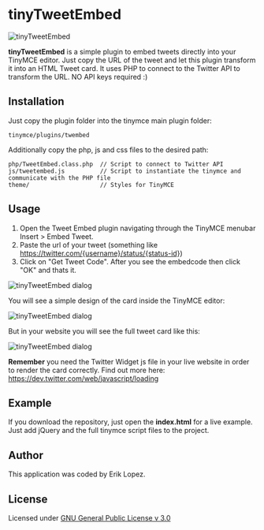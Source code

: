 tinyTweetEmbed
======
![tinyTweetEmbed](http://niuware.github.io/public/assets/tinyTweetEmbed/images/screen_0.png)

**tinyTweetEmbed** is a simple plugin to embed tweets directly into your TinyMCE editor. Just copy the URL of the tweet and let this plugin transform it into an HTML Tweet card. It uses PHP to connect to the Twitter API to transform the URL. NO API keys required :)

## Installation

Just copy the plugin folder into the tinymce main plugin folder:

```
tinymce/plugins/twembed
```

Additionally copy the php, js and css files to the desired path:

```
php/TweetEmbed.class.php  // Script to connect to Twitter API 
js/tweetembed.js          // Script to instantiate the tinymce and communicate with the PHP file
theme/                    // Styles for TinyMCE
```

## Usage

1. Open the Tweet Embed plugin navigating through the TinyMCE menubar Insert > Embed Tweet.
2. Paste the url of your tweet (something like https://twitter.com/{username}/status/{status-id})
3. Click on "Get Tweet Code". After you see the embedcode then click "OK" and thats it.

![tinyTweetEmbed dialog](http://niuware.github.io/public/assets/tinyTweetEmbed/images/screen_1.png)

You will see a simple design of the card inside the TinyMCE editor:

![tinyTweetEmbed dialog](http://niuware.github.io/public/assets/tinyTweetEmbed/images/screen_2.png)

But in your website you will see the full tweet card like this:

![tinyTweetEmbed dialog](http://niuware.github.io/public/assets/tinyTweetEmbed/images/screen_3.png)

**Remember** you need the Twitter Widget js file in your live website in order to render the card correctly. Find out more here:
https://dev.twitter.com/web/javascript/loading

## Example

If you download the repository, just open the **index.html** for a live example. Just add jQuery and the full tinymce script files to the project.

## Author

This application was coded by Erik Lopez.

## License

Licensed under [GNU General Public License v 3.0](https://github.com/niuware/tinyTweetEmbed/blob/master/LICENSE)

